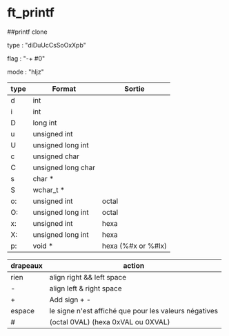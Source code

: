 # ft_printf

##printf clone 

type : "diDuUcCsSoOxXpb"

flag : "-+ #0"

mode : "hljz"

| type | Format | Sortie |
| -----| ----| ----------|
| d | int |
| i | int |
| D | long int |
| u | unsigned int |
| U | unsigned long int |
| c | unsigned char |
| C | unsigned long char |
| s | char * |
| S | wchar_t * |
| o: | unsigned int | octal |
| O: | unsigned long int | octal |
| x: | unsigned int | hexa | 
| X: | unsigned long int | hexa |
| p: | void * | hexa (%#x or %#lx) |


| drapeaux | action |
| -------- | ------ |
| rien | align right && left space |
| - |align left & right space |
| + | Add sign + - |
| espace | le signe n'est affiché que pour les valeurs négatives |
| # | (octal 0VAL) (hexa 0xVAL ou 0XVAL) |
